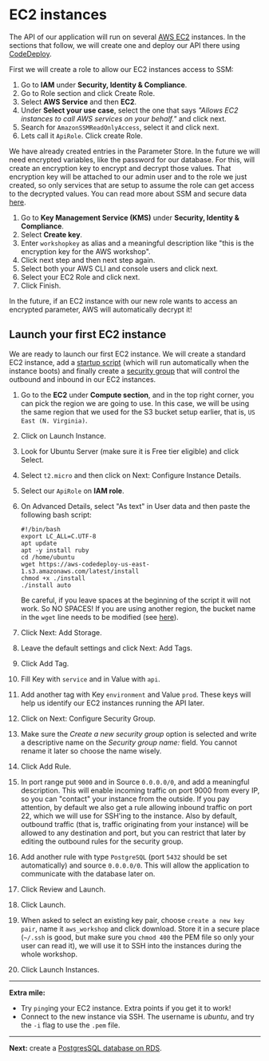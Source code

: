# EC2 instances

The API of our application will run on several [AWS EC2](https://aws.amazon.com/ec2/) instances. In the sections that follow, we will create one and deploy our API there using [CodeDeploy](http://docs.aws.amazon.com/codedeploy/latest/userguide/welcome.html).

First we will create a role to allow our EC2 instances access to SSM:

1. Go to **IAM** under **Security, Identity & Compliance**.
2. Go to Role section and click Create Role.
3. Select **AWS Service** and then **EC2**.
4. Under **Select your use case**, select the one that says _"Allows EC2 instances to call AWS services on your behalf."_ and click next.
5. Search for `AmazonSSMReadOnlyAccess`, select it and click next.
6. Lets call it `ApiRole`. Click create Role.

We have already created entries in the Parameter Store. In the future we will need encrypted variables, like the password for our database. For this, will create an encryption key to encrypt and decrypt those values. That encryption key will be attached to our admin user and to the role we just created, so only services that are setup to assume the role can get access to the decrypted values. You can read more about SSM and secure data [here](https://aws.amazon.com/blogs/compute/managing-secrets-for-amazon-ecs-applications-using-parameter-store-and-iam-roles-for-tasks/).

1. Go to **Key Management Service (KMS)** under **Security, Identity & Compliance**.
2. Select **Create key**.
3. Enter `workshopkey` as alias and a meaningful description like "this is the encryption key for the AWS workshop".
4. Click next step and then next step again.
5. Select both your AWS CLI and console users and click next.
6. Select your EC2 Role and click next.
7. Click Finish.

In the future, if an EC2 instance with our new role wants to access an encrypted parameter, AWS will automatically decrypt it!

## Launch your first EC2 instance

We are ready to launch our first EC2 instance. We will create a standard EC2 instance, add a [startup script](http://docs.aws.amazon.com/AWSEC2/latest/UserGuide/user-data.html) (which will run automatically when the instance boots) and finally create a [security group](http://docs.aws.amazon.com/AWSEC2/latest/UserGuide/using-network-security.html) that will control the outbound and inbound in our EC2 instances.

1. Go to the **EC2** under **Compute section**, and in the top right corner, you can pick the region we are going to use. In this case, we will be using the same region that we used for the S3 bucket setup earlier, that is, `US East (N. Virginia)`.
2. Click on Launch Instance.
3. Look for Ubuntu Server (make sure it is Free tier eligible) and click Select.
4. Select `t2.micro` and then click on Next: Configure Instance Details.
5. Select our `ApiRole` on **IAM role**.
6. On Advanced Details, select "As text" in User data and then paste the following bash script:
    ```
    #!/bin/bash
    export LC_ALL=C.UTF-8
    apt update
    apt -y install ruby
    cd /home/ubuntu
    wget https://aws-codedeploy-us-east-1.s3.amazonaws.com/latest/install
    chmod +x ./install
    ./install auto
    ```

    Be careful, if you leave spaces at the beginning of the script it will not work. So NO SPACES!
    If you are using another region, the bucket name in the `wget` line needs to be modified (see [here](https://docs.aws.amazon.com/codedeploy/latest/userguide/resource-kit.html#resource-kit-bucket-names)).

7. Click Next: Add Storage.
8. Leave the default settings and click Next: Add Tags.
9. Click Add Tag.
10. Fill Key with `service` and in Value with `api`.
11. Add another tag with Key `environment` and Value `prod`. These keys will help us identify our EC2 instances running the API later.
12. Click on Next: Configure Security Group.
13. Make sure the _Create a new security group_ option is selected and write a descriptive name on the _Security group name:_ field. You cannot rename it later so choose the name wisely.
14. Click Add Rule.
15. In port range put `9000` and in Source `0.0.0.0/0`, and add a meaningful description. This will enable incoming traffic on port 9000 from every IP, so you can "contact" your instance from the outside. If you pay attention, by default we also get a rule allowing inbound traffic on port 22, which we will use for SSH'ing to the instance. Also by default, outbound traffic (that is, traffic originating from your instance) will be allowed to any destination and port, but you can restrict that later by editing the outbound rules for the security group.
16. Add another rule with type `PostgreSQL` (port `5432` should be set automatically) and source `0.0.0.0/0`. This will allow the application to communicate with the database later on.
17. Click Review and Launch.
18. Click Launch.
19. When asked to select an existing key pair, choose `create a new key pair`, name it `aws_workshop` and click download. Store it in a secure place (`~/.ssh` is good, but make sure you `chmod 400` the PEM file so only your user can read it), we will use it to SSH into the instances during the whole workshop.
20. Click Launch Instances.

---
**Extra mile:**

- Try `ping`ing your EC2 instance. Extra points if you get it to work!
- Connect to the new instance via SSH. The username is _ubuntu_, and try the `-i` flag to use the `.pem` file.

---
**Next:** create a [PostgresSQL database on RDS](/workshop/s3-web-ec2-api-rds/03-RDS.md).
